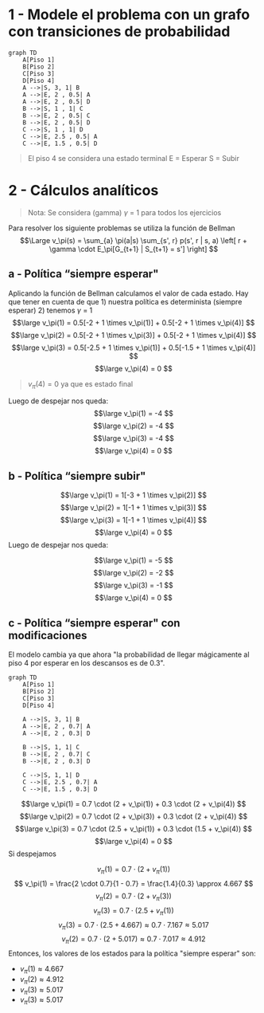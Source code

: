 
# 1 - Modele el problema con un grafo con transiciones de probabilidad

```mermaid
graph TD
	A[Piso 1]
	B[Piso 2]
	C[Piso 3]
	D[Piso 4]
    A -->|S, 3, 1| B
    A -->|E, 2 , 0.5| A
    A -->|E, 2 , 0.5| D
    B -->|S, 1 , 1| C
    B -->|E, 2 , 0.5| C
    B -->|E, 2 , 0.5| D
    C -->|S, 1 , 1| D
    C -->|E, 2.5 , 0.5| A
    C -->|E, 1.5 , 0.5| D
```
> El piso 4 se considera una estado terminal
> E = Esperar
> S = Subir


# 2 - Cálculos analíticos

> Nota: Se considera (gamma) $\gamma$ = 1 para todos los ejercicios

Para resolver los siguiente problemas se utiliza la función de Bellman
$$\Large
v_\pi(s) = \sum_{a} \pi(a|s) \sum_{s', r} p(s', r | s, a) \left[ r + \gamma \cdot E_\pi[G_{t+1} | S_{t+1} = s'] \right]
$$

## a - Política “siempre esperar"

Aplicando la función de Bellman calculamos el valor de cada estado. Hay que tener en cuenta de que 1) nuestra política es determinista (siempre esperar) 2) tenemos $\gamma$ = 1
$$\large v_\pi(1) = 0.5[-2 + 1 \times v_\pi(1)] + 0.5[-2 + 1 \times v_\pi(4)] $$
$$\large
v_\pi(2) = 0.5[-2 + 1 \times v_\pi(3)] + 0.5[-2 + 1 \times v_\pi(4)]
$$
$$\large
v_\pi(3) = 0.5[-2.5 + 1 \times v_\pi(1)] + 0.5[-1.5 + 1 \times v_\pi(4)]
$$
$$\large
v_\pi(4) = 0
$$
> $v_\pi(4) = 0$ ya que es estado final

Luego de despejar nos queda:
$$\large 
v_\pi(1) = -4 
$$
$$\large 
v_\pi(2) = -4 
$$
$$\large 
v_\pi(3) = -4 
$$
$$\large 
v_\pi(4) = 0 
$$

## b - Política “siempre subir"

$$\large
v_\pi(1) = 1[-3 + 1 \times v_\pi(2)] 
$$
$$\large
v_\pi(2) = 1[-1 + 1 \times v_\pi(3)]
$$
$$\large
v_\pi(3) = 1[-1 + 1 \times v_\pi(4)]
$$
$$\large
v_\pi(4) = 0
$$
Luego de despejar nos queda:

$$\large
v_\pi(1) = -5
$$
$$\large
v_\pi(2) = -2
$$
$$\large
v_\pi(3) = -1
$$
$$\large
v_\pi(4) = 0
$$

## c - Política “siempre esperar" con modificaciones

El modelo cambia ya que ahora "la probabilidad de llegar mágicamente al piso 4 por esperar en los descansos es de 0.3".


```mermaid
graph TD
	A[Piso 1]
	B[Piso 2]
	C[Piso 3]
	D[Piso 4]
	
    A -->|S, 3, 1| B
    A -->|E, 2 , 0.7| A
    A -->|E, 2 , 0.3| D
    
    B -->|S, 1, 1| C
    B -->|E, 2 , 0.7| C
    B -->|E, 2 , 0.3| D
    
	C -->|S, 1, 1| D
    C -->|E, 2.5 , 0.7| A
    C -->|E, 1.5 , 0.3| D
```

$$\large
v_\pi(1) = 0.7 \cdot (2 + v_\pi(1)) + 0.3 \cdot (2 + v_\pi(4))
$$
$$\large
v_\pi(2) = 0.7 \cdot (2 + v_\pi(3)) + 0.3 \cdot (2 + v_\pi(4))
$$
$$\large
v_\pi(3) = 0.7 \cdot (2.5 + v_\pi(1)) + 0.3 \cdot (1.5 + v_\pi(4))
$$
$$\large
v_\pi(4) = 0
$$
Si despejamos

$$
v_\pi(1) = 0.7 \cdot (2 + v_\pi(1))
$$
$$
v_\pi(1) = \frac{2 \cdot 0.7}{1 - 0.7} = \frac{1.4}{0.3} \approx 4.667
$$
$$
v_\pi(2) = 0.7 \cdot (2 + v_\pi(3))
$$
$$
v_\pi(3) = 0.7 \cdot (2.5 + v_\pi(1))
$$
$$
v_\pi(3) = 0.7 \cdot (2.5 + 4.667) \approx 0.7 \cdot 7.167 \approx 5.017
$$
$$
v_\pi(2) = 0.7 \cdot (2 + 5.017) \approx 0.7 \cdot 7.017 \approx 4.912
$$
Entonces, los valores de los estados para la política "siempre esperar" son:

-  $v_\pi(1) \approx 4.667$
-  $v_\pi(2) \approx 4.912$
-  $v_\pi(3) \approx 5.017$
-  $v_\pi(3) \approx 5.017$